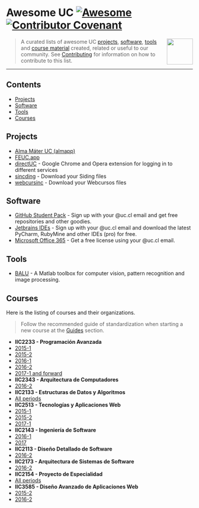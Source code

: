 # Awesome UC [![Awesome](https://awesome.re/badge.svg)](https://awesome.re) [![Contributor Covenant](https://img.shields.io/badge/Contributor%20Covenant-v2.0%20adopted-ff69b4.svg)](code-of-conduct.md)

[<img src="./media/logo.png" align="right" width="70">](#contents)

> A curated lists of awesome UC [projects](#projects), [software](#software), [tools](#tools) and [course material](#courses) created, related or useful to our community.
> See [Contributing](contributing.md) for information on how to contribute to this list.

---

<!--lint disable remark-lint-double-link-->
## Contents

- [Projects](#projects)
- [Software](#software)
- [Tools](#tools)
- [Courses](#courses)

## Projects

- [Alma Máter UC (almapp)](https://github.com/almapp/)
- [FEUC.app](https://github.com/open-source-uc/FEUC-mobile)
- [directUC](https://github.com/wachunei/directUC) - Google Chrome and Opera extension for logging in to different services
- [sincding](https://github.com/open-source-uc/sincding) - Download your Siding files
- [webcursinc](https://github.com/open-source-uc/webcursinc) - Download your Webcursos files


## Software

- [GitHub Student Pack](https://education.github.com/pack) - Sign up with your @uc.cl email and get free repositories and other goodies.
- [Jetbrains IDEs](https://www.jetbrains.com/student/) - Sign up with your @uc.cl email and download the latest PyCharm, RubyMine and other IDEs (pro) for free.
- [Microsoft Office 365](https://products.office.com/ES/student/office-in-education) - Get a free license using your @uc.cl email.

## Tools

- [BALU](https://github.com/domingomery/Balu) - A Matlab toolbox for computer vision, pattern recognition and image processing.

## Courses

Here is the listing of courses and their organizations.

> Follow the recommended guide of standardization when starting a new course at the [Guides](#guides) section.

- **IIC2233 - Programación Avanzada**
- [2015-1](https://github.com/IIC2233-2015-1)
- [2015-2](https://github.com/IIC2233-2015-2)
- [2016-1](https://github.com/IIC2233-2016-1)
- [2016-2](https://github.com/IIC2233-2016-02)
- [2017-1 and forward](https://github.com/IIC2233)
- **IIC2343 - Arquitectura de Computadores**
- [2016-2](https://github.com/IIC2343-2016-2)
- **IIC2133 - Estructuras de Datos y Algoritmos**
- [All periods](https://github.com/IIC2133-PUC/)
- **IIC2513 - Tecnologías y Aplicaciones Web**
- [2015-1](https://github.com/IIC2513-2015-1)
- [2015-2](https://github.com/IIC2513-2015-2)
- [2017-1](https://github.com/IIC2513-2017-1)
- **IIC2143 - Ingeniería de Software**
- [2016-1](https://github.com/IIC2143-2016-1)
- [2017](https://github.com/IIC2143-2017)
- **IIC2113 - Diseño Detallado de Software**
- [2016-2](https://github.com/IIC2113-2016-2)
- **IIC2173 - Arquitectura de Sistemas de Software**
- [2016-2](https://github.com/IIC2173-2016-2)
- **IIC2154 - Proyecto de Especialidad**
- [All periods](https://github.com/iic2154-uc-cl)
- **IIC3585 - Diseño Avanzado de Aplicaciones Web**
- [2015-2](https://github.com/IIC3585-2015-2)
- [2016-2](https://github.com/IIC3585-2016-2)
